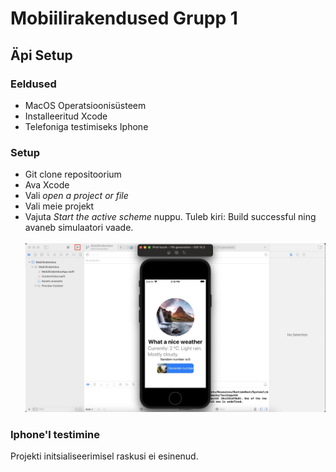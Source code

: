 # Mobiilirakendused Grupp 1

## Äpi Setup

### Eeldused
* MacOS Operatsioonisüsteem
* Installeeritud Xcode
* Telefoniga testimiseks Iphone

### Setup
* Git clone repositoorium
* Ava Xcode
* Vali _open a project or file_
* Vali meie projekt
* Vajuta _Start the active scheme_ nuppu. Tuleb kiri: Build successful ning avaneb simulaatori vaade.
  <br >
  <br />
  ![Alt text](./images/simulator.jpg)
  
### Iphone'l testimine



Projekti initsialiseerimisel raskusi ei esinenud. 